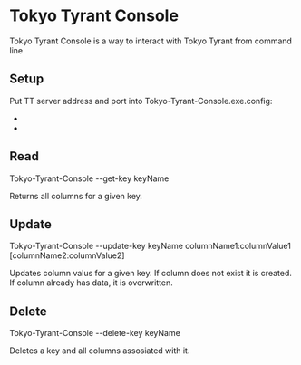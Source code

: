 Tokyo Tyrant Console 
=====================

Tokyo Tyrant Console is a way to interact with Tokyo Tyrant from command line

Setup
-----

Put TT server address and port into Tokyo-Tyrant-Console.exe.config: 

* <add key="TTHost" value="10.21.6.195"/>
* <add key="TTPort" value="1978"/>

Read
------

Tokyo-Tyrant-Console --get-key keyName

Returns all columns for a given key.

Update
-------
Tokyo-Tyrant-Console --update-key keyName columnName1:columnValue1 [columnName2:columnValue2]

Updates column valus for a given key. If column does not exist it is created. If column already has data, it is overwritten.

Delete
-------
Tokyo-Tyrant-Console --delete-key keyName

Deletes a key and all columns assosiated with it.

